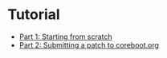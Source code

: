# Tutorial

* [Part 1: Starting from scratch](part1.md)
* [Part 2: Submitting a patch to coreboot.org](part2.md)
